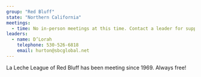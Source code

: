 ```yaml
---
group: "Red Bluff"
state: "Northern California"
meetings:
  - time: No in-person meetings at this time. Contact a leader for support.
leaders:
  - name: D’Lorah
    telephone: 530-526-6818
    email: hurton@sbcglobal.net
---
```

La Leche League of Red Bluff has been meeting since 1969. Always free!